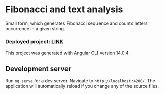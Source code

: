 # Fibonacci and text analysis

Small form, which generates Fibonacci sequence and counts letters occurrence in a given string.  

### Deployed project: [LINK](https://steady-macaron-45bee6.netlify.app)





This project was generated with [Angular CLI](https://github.com/angular/angular-cli) version 14.0.4.

## Development server

Run `ng serve` for a dev server. Navigate to `http://localhost:4200/`. The application will automatically reload if you change any of the source files.
